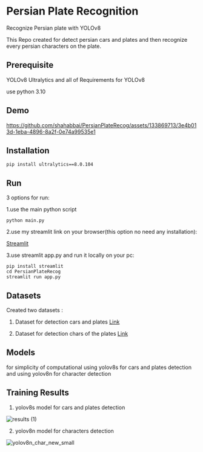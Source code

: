 # Persian Plate Recognition
Recognize Persian plate with YOLOv8

This Repo created for detect persian cars and plates and then recognize every persian characters on the plate.

## Prerequisite
YOLOv8 Ultralytics and all of Requirements for YOLOv8

use python 3.10


## Demo

https://github.com/shahabbai/PersianPlateRecog/assets/133869713/3e4b013d-1eba-4896-8a2f-0e74a99535e1


## Installation
```
pip install ultralytics==8.0.104
```

## Run
3 options for run:

1.use the main python script
```
python main.py
```

2.use my streamlit link on your browser(this option no need any installation):

[Streamlit](https://shahabbai-persianplaterecog-app-84qgn4.streamlit.app/)

3.use streamlit app.py and run it locally on your pc:

```
pip install streamlit
cd PersianPlateRecog
streamlit run app.py
```
## Datasets
Created two datasets :

1. Dataset for detection cars and plates [Link](https://universe.roboflow.com/shahab-jafari-1vorv/persian-car)

2. Dataset for detection chars of the plates [Link](https://universe.roboflow.com/shahab-jafari-1vorv/persian-plate-characters-mvinj)
## Models
for simplicity of computational using yolov8s for cars and plates detection and using yolov8n for character detection
## Training Results
1. yolov8s model for cars and plates detection

![results (1)](https://github.com/shahabbai/PersianPlateRecog/assets/133869713/8cb0e04b-edc9-4f2a-b560-3daec538af6c)

2. yolov8n model for characters detection



![yolov8n_char_new_small](https://github.com/shahabbai/PersianPlateRecog/assets/133869713/59db56cf-94a4-4289-ad60-b8f58225b7c2)

